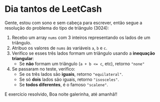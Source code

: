 # Dia tantos de LeetCash

Gente, estou com sono e sem cabeça para escrever, então segue a resolução do problema do tipo de triângulo (3024):

1. Recebo um array `nums` com 3 inteiros representando os lados de um triângulo.
2. Atribuo os valores de `nums` às variáveis `a`, `b` e `c`.
3. Verifico se esses três lados formam um triângulo usando a **inequação triangular**:
   * Se **não** formam um triângulo (`a + b <= c`, etc), retorno `"none"`
4. Se passaram no teste, verifico: 
   * Se os três lados são **iguais**, retorno `"equilateral"`.
   * Se só **dois** lados são iguais, retorno `"isosceles"`.
   * Se **todos diferentes**, é o famoso `"scalene"`.

E exercício resolvido, Boa noite galerinha, até amanhã!!
